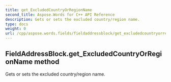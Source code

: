 ```yaml
---
title: get_ExcludedCountryOrRegionName
second_title: Aspose.Words for C++ API Reference
description: Gets or sets the excluded country/region name. 
type: docs
weight: 0
url: /cpp/aspose.words.fields/fieldaddressblock/get_excludedcountryorregionname/
---
```

## FieldAddressBlock.get_ExcludedCountryOrRegionName method


Gets or sets the excluded country/region name.

